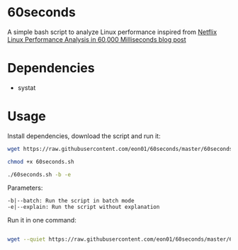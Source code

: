 # 60seconds
A simple bash script to analyze Linux performance inspired from [Netflix Linux Performance Analysis in 60,000 Milliseconds blog post](http://techblog.netflix.com/2015/11/linux-performance-analysis-in-60s.html)

# Dependencies
- systat

# Usage

Install dependencies, download the script and run it: 
``` bash
wget https://raw.githubusercontent.com/eon01/60seconds/master/60seconds.sh 

chmod +x 60seconds.sh

./60seconds.sh -b -e
```
Parameters:

	-b|--batch: Run the script in batch mode
	-e|--explain: Run the script without explanation

Run it in one command:
``` bash 

wget --quiet https://raw.githubusercontent.com/eon01/60seconds/master/60seconds.sh -O 60seconds.sh; chmod +x ./60seconds.sh; ./60seconds.sh; rm -rf 60seconds.sh

```
